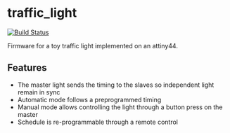 traffic_light
=============

[![Build Status](https://travis-ci.org/martinhansdk/traffic-light.png)](https://travis-ci.org/martinhansdk/traffic_light)

Firmware for a toy traffic light implemented on an attiny44.

Features
--------

* The master light sends the timing to the slaves so independent light remain
  in sync
* Automatic mode follows a preprogrammed timing
* Manual mode allows controlling the light through a button press on the master
* Schedule is re-programmable through a remote control
